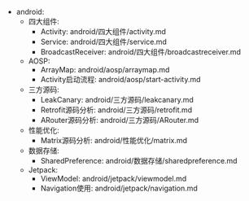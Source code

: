   - android:
    - 四大组件:
      - Activity: android/四大组件/activity.md
      - Service: android/四大组件/service.md
      - BroadcastReceiver: android/四大组件/broadcastreceiver.md
    - AOSP:
      - ArrayMap: android/aosp/arraymap.md
      - Activity启动流程: android/aosp/start-activity.md
    - 三方源码:
      - LeakCanary: android/三方源码/leakcanary.md
      - Retrofit源码分析: android/三方源码/retrofit.md
      - ARouter源码分析: android/三方源码/ARouter.md
    - 性能优化:
      - Matrix源码分析: android/性能优化/matrix.md
    - 数据存储:
      - SharedPreference: android/数据存储/sharedpreference.md
    - Jetpack:
      - ViewModel: android/jetpack/viewmodel.md
      - Navigation使用: android/jetpack/navigation.md
